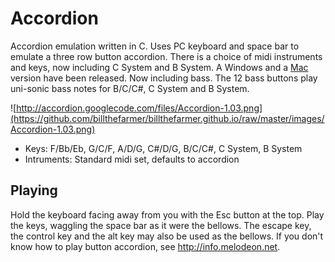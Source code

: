 # Accordion #
Accordion emulation written in C. Uses PC keyboard and space bar
to emulate a three row button accordion. There is a choice of
midi instruments and keys, now including C System and B System. A
Windows and a <a href='http://code.google.com/p/accordion/wiki/Mac'>Mac</a>
version have been released. Now including bass. The 12 bass
buttons play uni-sonic bass notes for B/C/C#, C System and B
System.

![http://accordion.googlecode.com/files/Accordion-1.03.png](https://github.com/billthefarmer/billthefarmer.github.io/raw/master/images/Accordion-1.03.png)

  * Keys: F/Bb/Eb, G/C/F, A/D/G, C#/D/G, B/C/C#, C System, B System
  * Intruments: Standard midi set, defaults to accordion

## Playing ##
Hold the keyboard facing away from you with the Esc button at the
top. Play the keys, waggling the space bar as it were the
bellows. The escape key, the control key and the alt key may also
be used as the bellows. If you don't know how to play button
accordion, see http://info.melodeon.net.
